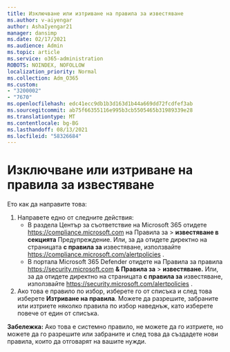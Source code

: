 ```yaml
---
title: Изключване или изтриване на правила за известяване
ms.author: v-aiyengar
author: AshaIyengar21
manager: dansimp
ms.date: 02/17/2021
ms.audience: Admin
ms.topic: article
ms.service: o365-administration
ROBOTS: NOINDEX, NOFOLLOW
localization_priority: Normal
ms.collection: Adm_O365
ms.custom:
- "3200002"
- "7670"
ms.openlocfilehash: edc41ecc9db1b3d163d1b44a669dd72fcdfef3ab
ms.sourcegitcommit: ab75f66355116e995b3cb5505465b31989339e28
ms.translationtype: MT
ms.contentlocale: bg-BG
ms.lasthandoff: 08/13/2021
ms.locfileid: "58326684"
---
```

# <a name="turn-off-or-delete-alert-policies"></a>Изключване или изтриване на правила за известяване

Ето как да направите това:

1. Направете едно от следните действия:
   - В раздела Център за съответствие на Microsoft 365 отидете <https://compliance.microsoft.com> на Правила за  \> **известяване в** **секцията** Предупреждение. Или, за да отидете директно на страницата **с правила за** известяване, използвайте <https://compliance.microsoft.com/alertpolicies> .
   - В портала Microsoft 365 Defender отидете на Правила за правила <https://security.microsoft.com> **& Правила за** \> **известяване.** Или, за да отидете директно на страницата **с правила за** известяване, използвайте <https://security.microsoft.com/alertpolicies> .
2. Ако това е правило по избор, изберете го от списъка и след това изберете **Изтриване на правила**. Можете да разрешите, забраните или изтриете няколко правила по избор наведнъж, като изберете повече от един от списъка.

**Забележка:** Ако това е системно правило, не можете да го изтриете, но можете да го разрешите или забраните и след това да създадете нови правила, които да отговарят на вашите нужди.
